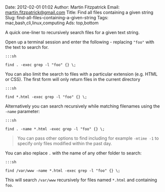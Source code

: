 Date: 2012-02-01 01:02
Author: Martin Fitzpatrick
Email: martin.fitzpatrick@gmail.com
Title: Find all files containing a given string
Slug: find-all-files-containing-a-given-string
Tags: mac,bash,cli,linux,computing
Ads: top,bottom

A quick one-liner to recursively search files for a given text string.


Open up a terminal session and enter the following - replacing `"foo"` with the text to search for. 



    :::sh

    find . -exec grep -l "foo" {} \;









You can also limit the search to files with a particular extension (e.g. HTML or CSS). The first form will only return files in the current directory



    :::sh

    find *.html -exec grep -l "foo" {} \;



Alternatively you can search recursively while matching filenames using the `-name` parameter:



    :::sh

    find . -name *.html -exec grep -l "foo" {} \;




>You can pass other options to find including for example `-mtime -1` to specify only files modified within the past day.  


You can also replace `.` with the name of any other folder to search:



    :::sh

    find /var/www -name *.html -exec grep -l "foo" {} \;



This will search `/var/www` recursively for files named `*.html` and containing `foo`.







